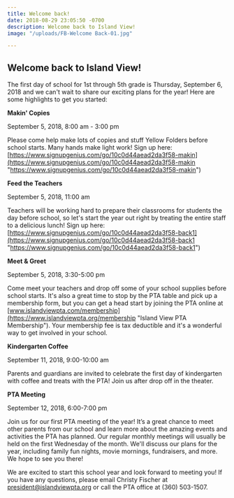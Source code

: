 ```yaml
---
title: Welcome back!
date: 2018-08-29 23:05:50 -0700
description: Welcome back to Island View!
image: "/uploads/FB-Welcome Back-01.jpg"

---
```

## **Welcome back to Island View!**

The first day of school for 1st through 5th grade is Thursday, September 6, 2018 and we can't wait to share our exciting plans for the year! Here are some highlights to get you started:

**Makin' Copies**

September 5, 2018, 8:00 am - 3:00 pm

Please come help make lots of copies and stuff Yellow Folders before school starts.  Many hands make light work! Sign up here: [https://www.signupgenius.com/go/10c0d44aead2da3f58-makin](https://www.signupgenius.com/go/10c0d44aead2da3f58-makin "https://www.signupgenius.com/go/10c0d44aead2da3f58-makin")

**Feed the Teachers**

September 5, 2018, 11:00 am

Teachers will be working hard to prepare their classrooms for students the day before school, so let's start the year out right by treating the entire staff to a delicious lunch! Sign up here: [https://www.signupgenius.com/go/10c0d44aead2da3f58-back1](https://www.signupgenius.com/go/10c0d44aead2da3f58-back1 "https://www.signupgenius.com/go/10c0d44aead2da3f58-back1")

**Meet & Greet**

September 5, 2018, 3:30-5:00 pm

Come meet your teachers and drop off some of your school supplies before school starts. It's also a great time to stop by the PTA table and pick up a membership form, but you can get a head start by joining the PTA online at [www.islandviewpta.com/membership](https://www.islandviewpta.org/membership "Island View PTA Membership"). Your membership fee is tax deductible and it's a wonderful way to get involved in your school.

**Kindergarten Coffee**

September 11, 2018, 9:00-10:00 am

Parents and guardians are invited to celebrate the first day of kindergarten with coffee and treats with the PTA! Join us after drop off in the theater.

**PTA Meeting**

September 12, 2018, 6:00-7:00 pm

Join us for our first PTA meeting of the year! It’s a great chance to meet other parents from our school and learn more about the amazing events and activities the PTA has planned. Our regular monthly meetings will usually be held on the first Wednesday of the month. We'll discuss our plans for the year, including family fun nights, movie mornings, fundraisers, and more. We hope to see you there!

We are excited to start this school year and look forward to meeting you! If you have any questions, please email Christy Fischer at president@islandviewpta.org or call the PTA office at (360) 503-1507.